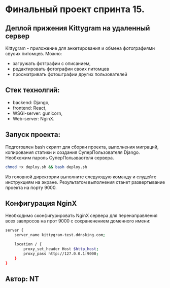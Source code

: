 # Финальный проект спринта 15.
## Деплой прижения Kittygram на удаленный сервер
Kittygram - приложение для анкетирования и обмена фотографиями свуоих питомцев.
Можно:
- загружать фотграфии с описанием,
- редактировать фотографии своих питомцев
- просматривать фотошграфии других пользователей
## Стек технолгий:
- backend: Django,
- frontend: React,
- WSGI-server: gunicorn,
- Web-server: NginX.
## Запуск проекта:
Подготовлен bash скрипт для сборки проекта, выполнения миграций, копирования статики и создания СуперПользователя Django.
Необхожим пароль СуперПользваотеля сервера.
~~~bash
chmod +x deploy.sh && bash deploy.sh
~~~
Из головной директории выполните следующую команду и слудейте инструкциям на экране.
Результатом выполнения станет развертывание проекта на порту 9000.
## Конфигурация NginX
Необходимо сконфигурировать NginX сервера для перенаправления всех завпросов на прот 9000 с сохраненением доменного имени:
~~~bash
server {
    server_name kittygram-test.ddnsking.com;

    location / {
        proxy_set_header Host $http_host;
        proxy_pass http://127.0.0.1:9000;
    }
}
~~~
## Автор: NT
